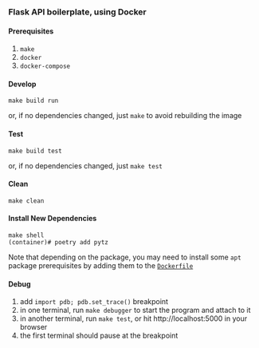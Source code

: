### Flask API boilerplate, using Docker

#### Prerequisites

1. `make`
2. `docker`
3. `docker-compose`

#### Develop

    make build run

or, if no dependencies changed, just `make` to avoid rebuilding the image

#### Test

    make build test

or, if no dependencies changed, just `make test`

#### Clean

    make clean

#### Install New Dependencies

    make shell
    (container)# poetry add pytz

Note that depending on the package, you may need to install some `apt` package prerequisites by adding them to the [`Dockerfile`](./Dockerfile)

#### Debug

1. add `import pdb; pdb.set_trace()` breakpoint
2. in one terminal, run `make debugger` to start the program and attach to it
3. in another terminal, run `make test`, or hit http://localhost:5000 in your browser
4. the first terminal should pause at the breakpoint
